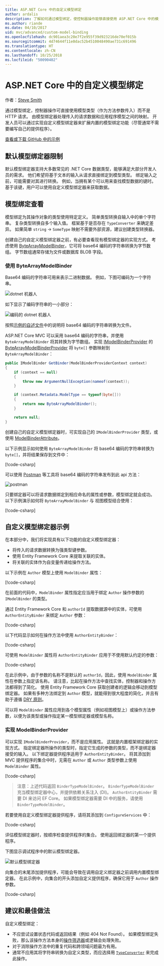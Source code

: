 ```yaml
---
title: ASP.NET Core 中的自定义模型绑定
author: ardalis
description: 了解如何通过模型绑定，使控制器操作能够直接使用 ASP.NET Core 中的模型类型。
ms.author: riande
ms.date: 04/10/2017
uid: mvc/advanced/custom-model-binding
ms.openlocfilehash: dc901aea3c20e7f2e955f39d923216de70ef015b
ms.sourcegitcommit: 4d74644f11e0dac52b4510048490ae731c691496
ms.translationtype: HT
ms.contentlocale: zh-CN
ms.lasthandoff: 10/25/2018
ms.locfileid: "50090402"
---
```

# <a name="custom-model-binding-in-aspnet-core"></a>ASP.NET Core 中的自定义模型绑定

作者：[Steve Smith](https://ardalis.com/)

通过模型绑定，控制器操作可直接使用模型类型（作为方法参数传入）而不是 HTTP 请求。 由模型绑定器处理传入的请求数据和应用程序模型之间的映射。 开发人员可以通过实现自定义模型绑定器来扩展内置的模型绑定功能（尽管通常不需要编写自己的提供程序）。

[查看或下载 GitHub 中的示例](https://github.com/aspnet/Docs/tree/master/aspnetcore/mvc/advanced/custom-model-binding/)

## <a name="default-model-binder-limitations"></a>默认模型绑定器限制

默认模型绑定器支持大多数常见的 .NET Core 数据类型，能够满足大部分开发人员的需求。 他们希望将基于文本的输入从请求直接绑定到模型类型。 绑定输入之前，可能需要对其进行转换。 例如，当拥有某个可以用来查找模型数据的键时。 基于该键，用户可以使用自定义模型绑定器来获取数据。

## <a name="model-binding-review"></a>模型绑定查看

模型绑定为其操作对象的类型使用特定定义。 简单类型转换自输入中的单个字符串。 复杂类型转换自多个输入值。 框架基于是否存在 `TypeConverter` 来确定差异。 如果简单 `string` -> `SomeType` 映射不需要外部资源，建议创建类型转换器。

创建自己的自定义模型绑定器之前，有必要查看现有模型绑定器的实现方式。 考虑使用 [ByteArrayModelBinder](/dotnet/api/microsoft.aspnetcore.mvc.modelbinding.binders.bytearraymodelbinder)，它可将 base64 编码的字符串转换为字节数组。 字节数组通常存储为文件或数据库 BLOB 字段。

### <a name="working-with-the-bytearraymodelbinder"></a>使用 ByteArrayModelBinder

Base64 编码的字符串可用来表示二进制数据。 例如，下图可编码为一个字符串。

![dotnet 机器人](custom-model-binding/images/bot.png "dotnet 机器人")

如下显示了编码字符串的一小部分：

![编码的 dotnet 机器人](custom-model-binding/images/encoded-bot.png "编码的 dotnet 机器人")

按照[示例的自述文件](https://github.com/aspnet/Docs/blob/master/aspnetcore/mvc/advanced/custom-model-binding/sample/CustomModelBindingSample/README.md)中的说明将 base64 编码的字符串转换为文件。

ASP.NET Core MVC 可以采用 base64 编码的字符串，并使用 `ByteArrayModelBinder` 将其转换为字节数组。 实现 [IModelBinderProvider](/dotnet/api/microsoft.aspnetcore.mvc.modelbinding.imodelbinderprovider) 的 [ByteArrayModelBinderProvider](/dotnet/api/microsoft.aspnetcore.mvc.modelbinding.binders.bytearraymodelbinderprovider) 将 `byte[]` 参数映射到 `ByteArrayModelBinder`：

```csharp
public IModelBinder GetBinder(ModelBinderProviderContext context)
{
    if (context == null)
    {
        throw new ArgumentNullException(nameof(context));
    }

    if (context.Metadata.ModelType == typeof(byte[]))
    {
        return new ByteArrayModelBinder();
    }

    return null;
}
```

创建自己的自定义模型绑定器时，可实现自己的 `IModelBinderProvider` 类型，或使用 [ModelBinderAttribute](/dotnet/api/microsoft.aspnetcore.mvc.modelbinderattribute)。

以下示例显示如何使用 `ByteArrayModelBinder` 将 base64 编码的字符串转换为 `byte[]`，并将结果保存到文件中：

[!code-csharp[](custom-model-binding/sample/CustomModelBindingSample/Controllers/ImageController.cs?name=post1&highlight=3)]

可以使用 [Postman](https://www.getpostman.com/) 等工具将 base64 编码的字符串发布到此 api 方法：

![postman](custom-model-binding/images/postman.png "postman")

只要绑定器可以将请求数据绑定到相应命名的属性或参数，模型绑定就会成功。 以下示例演示如何将 `ByteArrayModelBinder` 与 视图模型结合使用：

[!code-csharp[](custom-model-binding/sample/CustomModelBindingSample/Controllers/ImageController.cs?name=post2&highlight=2)]

## <a name="custom-model-binder-sample"></a>自定义模型绑定器示例

在本部分中，我们将实现具有以下功能的自定义模型绑定器：

- 将传入的请求数据转换为强类型键参数。
- 使用 Entity Framework Core 来提取关联的实体。
- 将关联的实体作为自变量传递给操作方法。

以下示例在 `Author` 模型上使用 `ModelBinder` 属性：

[!code-csharp[](custom-model-binding/sample/CustomModelBindingSample/Data/Author.cs?highlight=10)]

在前面的代码中，`ModelBinder` 属性指定应当用于绑定 `Author` 操作参数的 `IModelBinder` 的类型。 

通过 Entity Framework Core 和 `authorId` 提取数据源中的实体，可使用 `AuthorEntityBinder` 来绑定 `Author` 参数：

[!code-csharp[](custom-model-binding/sample/CustomModelBindingSample/Binders/AuthorEntityBinder.cs?name=demo)]

以下代码显示如何在操作方法中使用 `AuthorEntityBinder`：

[!code-csharp[](custom-model-binding/sample/CustomModelBindingSample/Controllers/BoundAuthorsController.cs?name=demo2&highlight=2)]

可使用 `ModelBinder` 属性将 `AuthorEntityBinder` 应用于不使用默认约定的参数：

[!code-csharp[](custom-model-binding/sample/CustomModelBindingSample/Controllers/BoundAuthorsController.cs?name=demo1&highlight=2)]

在此示例中，由于参数的名称不是默认的 `authorId`，因此，使用 `ModelBinder` 属性在参数上指定该名称。 请注意，比起在操作方法中查找实体，控制器和操作方法都得到了简化。 使用 Entity Framework Core 获取创建者的逻辑会移动到模型绑定器。 如果有多种方法绑定到 `Author` 模型，就能得到很大程度的简化，并且有助于遵循 [DRY 原则](http://deviq.com/don-t-repeat-yourself/)。

可以将 `ModelBinder` 属性应用到各个模型属性（例如视图模型上）或操作方法参数，以便为该类型或操作指定某一模型绑定器或模型名称。

### <a name="implementing-a-modelbinderprovider"></a>实现 ModelBinderProvider

可以实现 `IModelBinderProvider`，而不是应用属性。 这就是内置框架绑定器的实现方式。 指定绑定器所操作的类型时，指定它生成的参数的类型，而不是绑定器接受的输入。 以下绑定器提供程序适用于 `AuthorEntityBinder`。 将其添加到 MVC 提供程序的集合中时，无需在 `Author` 或 `Author` 类型参数上使用 `ModelBinder` 属性。

[!code-csharp[](custom-model-binding/sample/CustomModelBindingSample/Binders/AuthorEntityBinderProvider.cs?highlight=17-20)]

> 注意：上述代码返回 `BinderTypeModelBinder`。 `BinderTypeModelBinder` 充当模型绑定器中心，并提供依赖关系注入 (DI)。 `AuthorEntityBinder` 需要 DI 来访问 EF Core。 如果模型绑定器需要 DI 中的服务，请使用 `BinderTypeModelBinder`。

若要使用自定义模型绑定器提供程序，请将其添加到 `ConfigureServices` 中：

[!code-csharp[](custom-model-binding/sample/CustomModelBindingSample/Startup.cs?name=callout&highlight=5-9)]

评估模型绑定器时，按顺序检查提供程序的集合。 使用返回绑定器的第一个提供程序。

下图显示调试程序中的默认模型绑定器。

![默认模型绑定器](custom-model-binding/images/default-model-binders.png "默认模型绑定器")

向集合的末尾添加提供程序，可能会导致在调用自定义绑定器之前调用内置模型绑定器。 在此示例中，向集合的开头添加自定义提供程序，确保它用于 `Author` 操作参数。

[!code-csharp[](custom-model-binding/sample/CustomModelBindingSample/Startup.cs?name=callout&highlight=5-9)]

## <a name="recommendations-and-best-practices"></a>建议和最佳做法

自定义模型绑定：
- 不应尝试设置状态代码或返回结果（例如 404 Not Found）。 如果模型绑定失败，那么该操作方法本身的[操作筛选器](xref:mvc/controllers/filters)或逻辑会处理失败。
- 对于消除操作方法中的重复代码和跨领域问题最为有用。
- 通常不应用其将字符串转换为自定义类型，而应选择用 [`TypeConverter`](/dotnet/api/system.componentmodel.typeconverter) 来完成此操作。
